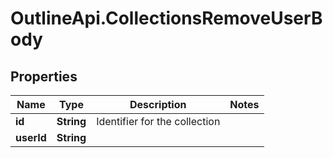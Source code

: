 # OutlineApi.CollectionsRemoveUserBody

## Properties
Name | Type | Description | Notes
------------ | ------------- | ------------- | -------------
**id** | **String** | Identifier for the collection | 
**userId** | **String** |  | 
